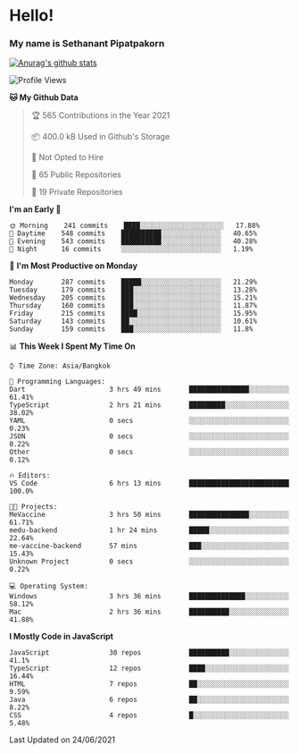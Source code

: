# Hello!
### My name is Sethanant Pipatpakorn

[![Anurag's github stats](https://github-readme-stats.vercel.app/api?username=thetkpark&count_private=true&show_icons=true&theme=tokyonight)](https://github.com/anuraghazra/github-readme-stats)

<!--START_SECTION:waka-->
![Profile Views](http://img.shields.io/badge/Profile%20Views-15-blue)

**🐱 My Github Data** 

> 🏆 565 Contributions in the Year 2021
 > 
> 📦 400.0 kB Used in Github's Storage 
 > 
> 🚫 Not Opted to Hire
 > 
> 📜 65 Public Repositories 
 > 
> 🔑 19 Private Repositories  
 > 
**I'm an Early 🐤** 

```text
🌞 Morning    241 commits    ████░░░░░░░░░░░░░░░░░░░░░   17.88% 
🌆 Daytime    548 commits    ██████████░░░░░░░░░░░░░░░   40.65% 
🌃 Evening    543 commits    ██████████░░░░░░░░░░░░░░░   40.28% 
🌙 Night      16 commits     ░░░░░░░░░░░░░░░░░░░░░░░░░   1.19%

```
📅 **I'm Most Productive on Monday** 

```text
Monday       287 commits    █████░░░░░░░░░░░░░░░░░░░░   21.29% 
Tuesday      179 commits    ███░░░░░░░░░░░░░░░░░░░░░░   13.28% 
Wednesday    205 commits    ███░░░░░░░░░░░░░░░░░░░░░░   15.21% 
Thursday     160 commits    ███░░░░░░░░░░░░░░░░░░░░░░   11.87% 
Friday       215 commits    ████░░░░░░░░░░░░░░░░░░░░░   15.95% 
Saturday     143 commits    ██░░░░░░░░░░░░░░░░░░░░░░░   10.61% 
Sunday       159 commits    ███░░░░░░░░░░░░░░░░░░░░░░   11.8%

```


📊 **This Week I Spent My Time On** 

```text
⌚︎ Time Zone: Asia/Bangkok

💬 Programming Languages: 
Dart                     3 hrs 49 mins       ███████████████░░░░░░░░░░   61.41% 
TypeScript               2 hrs 21 mins       █████████░░░░░░░░░░░░░░░░   38.02% 
YAML                     0 secs              ░░░░░░░░░░░░░░░░░░░░░░░░░   0.23% 
JSON                     0 secs              ░░░░░░░░░░░░░░░░░░░░░░░░░   0.22% 
Other                    0 secs              ░░░░░░░░░░░░░░░░░░░░░░░░░   0.12%

🔥 Editors: 
VS Code                  6 hrs 13 mins       █████████████████████████   100.0%

🐱‍💻 Projects: 
MeVaccine                3 hrs 50 mins       ███████████████░░░░░░░░░░   61.71% 
medu-backend             1 hr 24 mins        █████░░░░░░░░░░░░░░░░░░░░   22.64% 
me-vaccine-backend       57 mins             ███░░░░░░░░░░░░░░░░░░░░░░   15.43% 
Unknown Project          0 secs              ░░░░░░░░░░░░░░░░░░░░░░░░░   0.22%

💻 Operating System: 
Windows                  3 hrs 36 mins       ██████████████░░░░░░░░░░░   58.12% 
Mac                      2 hrs 36 mins       ██████████░░░░░░░░░░░░░░░   41.88%

```

**I Mostly Code in JavaScript** 

```text
JavaScript               30 repos            ██████████░░░░░░░░░░░░░░░   41.1% 
TypeScript               12 repos            ████░░░░░░░░░░░░░░░░░░░░░   16.44% 
HTML                     7 repos             ██░░░░░░░░░░░░░░░░░░░░░░░   9.59% 
Java                     6 repos             ██░░░░░░░░░░░░░░░░░░░░░░░   8.22% 
CSS                      4 repos             █░░░░░░░░░░░░░░░░░░░░░░░░   5.48%

```



 Last Updated on 24/06/2021
<!--END_SECTION:waka-->
